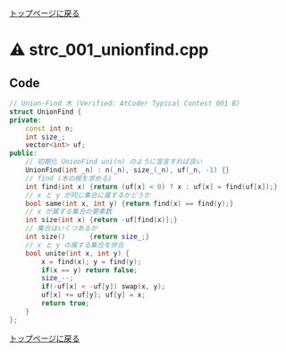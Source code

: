 <!-- mathjax config similar to math.stackexchange -->
<script type="text/x-mathjax-config">
  MathJax.Hub.Config({ tex2jax: { inlineMath: [ ['$','$'] ] } });
</script>
<script type="text/javascript"
  src="http://cdn.mathjax.org/mathjax/latest/MathJax.js?config=TeX-AMS_HTML">
</script>
<meta http-equiv="X-UA-Compatible" CONTENT="IE=EmulateIE7" />

<script type="text/javascript" src="https://cdnjs.cloudflare.com/ajax/libs/jquery/3.4.1/jquery.min.js"></script>
<link rel="stylesheet" href="../css/copy-button.css" />
<script type="text/javascript" src="../js/balloons.js"></script>
<script type="text/javascript" src="../js/copy-button.js"></script>



[トップページに戻る](../index.html)

# :warning: strc\_001\_unionfind.cpp

## Code

```cpp
// Union-Find 木 (Verified: AtCoder Typical Contest 001 B)
struct UnionFind {
private:
    const int n;
    int size_;
    vector<int> uf;
public:
    // 初期化 UnionFind uni(n) のように宣言すれば良い
    UnionFind(int _n) : n(_n), size_(_n), uf(_n, -1) {}
    // find (木の根を求める)
    int find(int x) {return (uf[x] < 0) ? x : uf[x] = find(uf[x]);}
    // x と y が同じ集合に属するかどうか
    bool same(int x, int y) {return find(x) == find(y);}
    // x が属する集合の要素数
    int size(int x) {return -uf[find(x)];}
    // 集合はいくつあるか
    int size()      {return size_;}
    // x と y の属する集合を併合
    bool unite(int x, int y) {
        x = find(x); y = find(y);
        if(x == y) return false;
        size_--;
        if(-uf[x] < -uf[y]) swap(x, y);
        uf[x] += uf[y]; uf[y] = x;
        return true;
    }
};

```

[トップページに戻る](../index.html)
